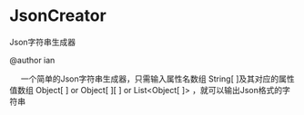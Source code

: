# JsonCreator
Json字符串生成器

@author ian


 &nbsp;&nbsp;&nbsp;&nbsp;  一个简单的Json字符串生成器，只需输入属性名数组 String[ ]及其对应的属性值数组 Object[ ] or Object[ ][ ] or List<Object[ ]> ，就可以输出Json格式的字符串
